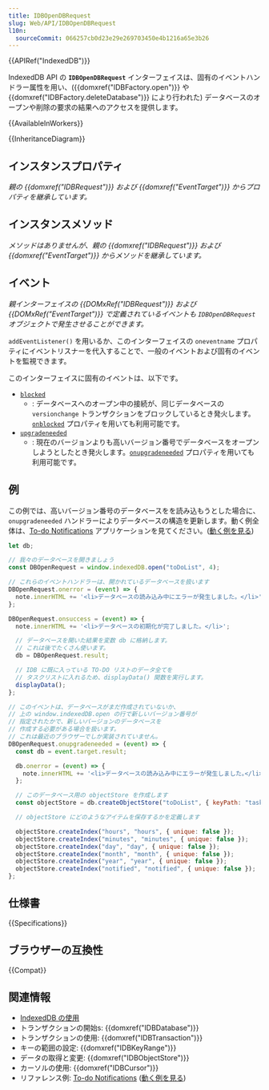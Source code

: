 ```yaml
---
title: IDBOpenDBRequest
slug: Web/API/IDBOpenDBRequest
l10n:
  sourceCommit: 066257cb0d23e29e269703450e4b1216a65e3b26
---
```


{{APIRef("IndexedDB")}}

IndexedDB API の **`IDBOpenDBRequest`** インターフェイスは、固有のイベントハンドラー属性を用い、({{domxref("IDBFactory.open")}} や {{domxref("IDBFactory.deleteDatabase")}} により行われた) データベースのオープンや削除の要求の結果へのアクセスを提供します。

{{AvailableInWorkers}}

{{InheritanceDiagram}}

## インスタンスプロパティ

_親の {{domxref("IDBRequest")}} および {{domxref("EventTarget")}} からプロパティを継承しています。_

## インスタンスメソッド

_メソッドはありませんが、親の {{domxref("IDBRequest")}} および {{domxref("EventTarget")}} からメソッドを継承しています。_

## イベント

_親インターフェイスの {{DOMxRef("IDBRequest")}} および {{DOMxRef("EventTarget")}} で定義されているイベントも `IDBOpenDBRequest` オブジェクトで発生させることができます。_

`addEventListener()` を用いるか、このインターフェイスの `oneventname` プロパティにイベントリスナーを代入することで、一般のイベントおよび固有のイベントを監視できます。

このインターフェイスに固有のイベントは、以下です。

- [`blocked`](/ja/docs/Web/API/IDBOpenDBRequest/blocked_event)
  - : データベースへのオープン中の接続が、同じデータベースの `versionchange` トランザクションをブロックしているとき発火します。[`onblocked`](/ja/docs/Web/API/IDBOpenDBRequest/blocked_event) プロパティを用いても利用可能です。
- [`upgradeneeded`](/ja/docs/Web/API/IDBOpenDBRequest/upgradeneeded_event)
  - : 現在のバージョンよりも高いバージョン番号でデータベースをオープンしようとしたとき発火します。[`onupgradeneeded`](/ja/docs/Web/API/IDBOpenDBRequest/upgradeneeded_event) プロパティを用いても利用可能です。

## 例

この例では、高いバージョン番号のデータベースをを読み込もうとした場合に、`onupgradeneeded` ハンドラーによりデータベースの構造を更新します。動く例全体は、[To-do Notifications](https://github.com/mdn/dom-examples/tree/main/to-do-notifications) アプリケーションを見てください。([動く例を見る](https://mdn.github.io/dom-examples/to-do-notifications/))

```js
let db;

// 我々のデータベースを開きましょう
const DBOpenRequest = window.indexedDB.open("toDoList", 4);

// これらのイベントハンドラーは、開かれているデータベースを扱います
DBOpenRequest.onerror = (event) => {
  note.innerHTML += '<li>データベースの読み込み中にエラーが発生しました。</li>';
};

DBOpenRequest.onsuccess = (event) => {
  note.innerHTML += '<li>データベースの初期化が完了しました。</li>';

  // データベースを開いた結果を変数 db に格納します。
  // これは後でたくさん使います。
  db = DBOpenRequest.result;

  // IDB に既に入っている TO-DO リストのデータ全てを
  // タスクリストに入れるため、displayData() 関数を実行します。
  displayData();
};

// このイベントは、データベースがまだ作成されていないか、
// 上の window.indexedDB.open の行で新しいバージョン番号が
// 指定されたかで、新しいバージョンのデータベースを
// 作成する必要がある場合を扱います。
// これは最近のブラウザーでしか実装されていません。
DBOpenRequest.onupgradeneeded = (event) => {
  const db = event.target.result;

  db.onerror = (event) => {
    note.innerHTML += '<li>データベースの読み込み中にエラーが発生しました｡</li>';
  };

  // このデータベース用の objectStore を作成します
  const objectStore = db.createObjectStore("toDoList", { keyPath: "taskTitle" });

  // objectStore にどのようなアイテムを保存するかを定義します

  objectStore.createIndex("hours", "hours", { unique: false });
  objectStore.createIndex("minutes", "minutes", { unique: false });
  objectStore.createIndex("day", "day", { unique: false });
  objectStore.createIndex("month", "month", { unique: false });
  objectStore.createIndex("year", "year", { unique: false });
  objectStore.createIndex("notified", "notified", { unique: false });
};
```

## 仕様書

{{Specifications}}

## ブラウザーの互換性

{{Compat}}

## 関連情報

- [IndexedDB の使用](/ja/docs/Web/API/IndexedDB_API/Using_IndexedDB)
- トランザクションの開始s: {{domxref("IDBDatabase")}}
- トランザクションの使用: {{domxref("IDBTransaction")}}
- キーの範囲の設定: {{domxref("IDBKeyRange")}}
- データの取得と変更: {{domxref("IDBObjectStore")}}
- カーソルの使用: {{domxref("IDBCursor")}}
- リファレンス例: [To-do Notifications](https://github.com/mdn/dom-examples/tree/main/to-do-notifications) ([動く例を見る](https://mdn.github.io/dom-examples/to-do-notifications/))
